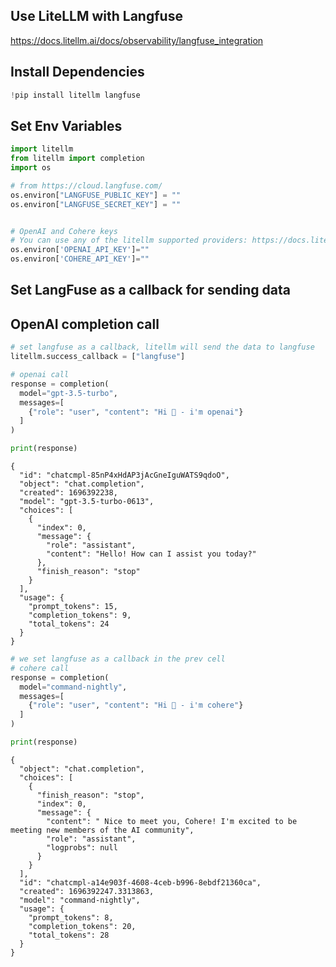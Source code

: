 ## Use LiteLLM with Langfuse
https://docs.litellm.ai/docs/observability/langfuse_integration

## Install Dependencies


```python
!pip install litellm langfuse
```

## Set Env Variables


```python
import litellm
from litellm import completion
import os

# from https://cloud.langfuse.com/
os.environ["LANGFUSE_PUBLIC_KEY"] = ""
os.environ["LANGFUSE_SECRET_KEY"] = ""


# OpenAI and Cohere keys
# You can use any of the litellm supported providers: https://docs.litellm.ai/docs/providers
os.environ['OPENAI_API_KEY']=""
os.environ['COHERE_API_KEY']=""

```

## Set LangFuse as a callback for sending data
## OpenAI completion call


```python
# set langfuse as a callback, litellm will send the data to langfuse
litellm.success_callback = ["langfuse"]

# openai call
response = completion(
  model="gpt-3.5-turbo",
  messages=[
    {"role": "user", "content": "Hi 👋 - i'm openai"}
  ]
)

print(response)
```

    {
      "id": "chatcmpl-85nP4xHdAP3jAcGneIguWATS9qdoO",
      "object": "chat.completion",
      "created": 1696392238,
      "model": "gpt-3.5-turbo-0613",
      "choices": [
        {
          "index": 0,
          "message": {
            "role": "assistant",
            "content": "Hello! How can I assist you today?"
          },
          "finish_reason": "stop"
        }
      ],
      "usage": {
        "prompt_tokens": 15,
        "completion_tokens": 9,
        "total_tokens": 24
      }
    }
    


```python
# we set langfuse as a callback in the prev cell
# cohere call
response = completion(
  model="command-nightly",
  messages=[
    {"role": "user", "content": "Hi 👋 - i'm cohere"}
  ]
)

print(response)
```

    {
      "object": "chat.completion",
      "choices": [
        {
          "finish_reason": "stop",
          "index": 0,
          "message": {
            "content": " Nice to meet you, Cohere! I'm excited to be meeting new members of the AI community",
            "role": "assistant",
            "logprobs": null
          }
        }
      ],
      "id": "chatcmpl-a14e903f-4608-4ceb-b996-8ebdf21360ca",
      "created": 1696392247.3313863,
      "model": "command-nightly",
      "usage": {
        "prompt_tokens": 8,
        "completion_tokens": 20,
        "total_tokens": 28
      }
    }
    
